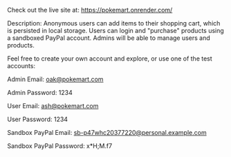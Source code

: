 Check out the live site at: https://pokemart.onrender.com/

Description: Anonymous users can add items to their shopping cart, which is persisted in local storage. Users can login and "purchase" products using a sandboxed PayPal account. Admins will be able to manage users and products. 

Feel free to create your own account and explore, or use one of the test accounts:

Admin Email: oak@pokemart.com

Admin Password: 1234

User Email: ash@pokemart.com

User Password: 1234

Sandbox PayPal Email: sb-p47whc20377220@personal.example.com

Sandbox PayPal Password: x*H;M.f7
